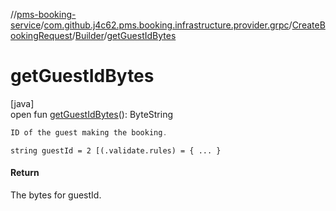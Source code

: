 //[pms-booking-service](../../../../index.md)/[com.github.j4c62.pms.booking.infrastructure.provider.grpc](../../index.md)/[CreateBookingRequest](../index.md)/[Builder](index.md)/[getGuestIdBytes](get-guest-id-bytes.md)

# getGuestIdBytes

[java]\
open fun [getGuestIdBytes](get-guest-id-bytes.md)(): ByteString

```kotlin
ID of the guest making the booking.

```

`string guestId = 2 [(.validate.rules) = { ... }`

#### Return

The bytes for guestId.